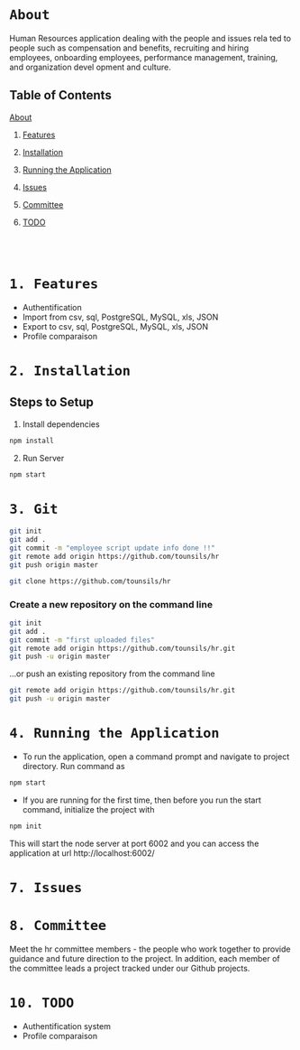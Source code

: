 # `About`

Human Resources application dealing with the people and issues rela ted to people such as compensation and benefits, recruiting and hiring employees, onboarding employees, performance management, training, and organization devel opment and culture.


## Table of Contents

[About](#0-About)

1.  [Features](#1-Features)
2.  [Installation](#1-Installation)
3.  [Running the Application](#2-Running-the-Application)

7.  [Issues](#7-Issues)
8.  [Committee](#8-Committee)
10.  [TODO](#10-TODO)


<br/><br/>

# `1. Features`
- Authentification
- Import from csv, sql, PostgreSQL, MySQL, xls, JSON
- Export to csv, sql, PostgreSQL, MySQL, xls, JSON
- Profile comparaison


# `2. Installation`
## Steps to Setup

1. Install dependencies

```bash
npm install
```

2. Run Server

```bash
npm start
```

# `3. Git`

```bash
git init
git add .
git commit -m "employee script update info done !!"
git remote add origin https://github.com/tounsils/hr
git push origin master

git clone https://github.com/tounsils/hr
```

### Create a new repository on the command line
```bash
git init
git add .
git commit -m "first uploaded files"
git remote add origin https://github.com/tounsils/hr.git
git push -u origin master
```
…or push an existing repository from the command line

```bash
git remote add origin https://github.com/tounsils/hr.git
git push -u origin master
```

# `4. Running the Application`

- To run the application, open a command prompt and navigate to project directory. Run command as
```bash
npm start
```
- If you are running for the first time, then before you run the start command, initialize the project with
```bash
npm init
```
This will start the node server at port 6002 and you can access the application at url http://localhost:6002/

# `7. Issues`




# `8. Committee`

Meet the hr committee members - the people who work together to provide 
guidance and future direction to the project. 
In addition, each member of the committee leads a project tracked under our Github projects.

# `10. TODO`

- Authentification system
- Profile comparaison
